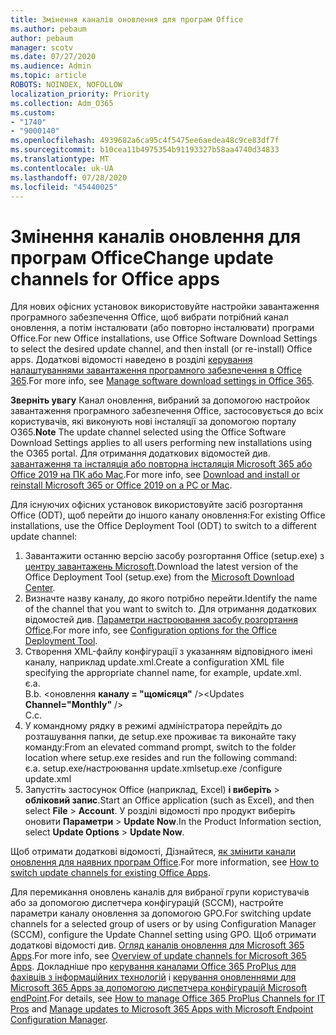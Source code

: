 ```yaml
---
title: Змінення каналів оновлення для програм Office
ms.author: pebaum
author: pebaum
manager: scotv
ms.date: 07/27/2020
ms.audience: Admin
ms.topic: article
ROBOTS: NOINDEX, NOFOLLOW
localization_priority: Priority
ms.collection: Adm_O365
ms.custom:
- "1740"
- "9000140"
ms.openlocfilehash: 4939682a6ca95c4f5475ee6aedea48c9ce83df7f
ms.sourcegitcommit: b10cea11b4975354b91193327b58aa4740d34833
ms.translationtype: MT
ms.contentlocale: uk-UA
ms.lasthandoff: 07/28/2020
ms.locfileid: "45440025"
---
```

# <a name="change-update-channels-for-office-apps"></a><span data-ttu-id="d40c5-102">Змінення каналів оновлення для програм Office</span><span class="sxs-lookup"><span data-stu-id="d40c5-102">Change update channels for Office apps</span></span>

<span data-ttu-id="d40c5-103">Для нових офісних установок використовуйте настройки завантаження програмного забезпечення Office, щоб вибрати потрібний канал оновлення, а потім інсталювати (або повторно інсталювати) програми Office.</span><span class="sxs-lookup"><span data-stu-id="d40c5-103">For new Office installations, use Office Software Download Settings to select the desired update channel, and then install (or re-install) Office apps.</span></span> <span data-ttu-id="d40c5-104">Додаткові відомості наведено в розділі [керування налаштуваннями завантаження програмного забезпечення в Office 365](https://docs.microsoft.com/deployoffice/manage-software-download-settings-office-365).</span><span class="sxs-lookup"><span data-stu-id="d40c5-104">For more info, see [Manage software download settings in Office 365](https://docs.microsoft.com/deployoffice/manage-software-download-settings-office-365).</span></span> 

<span data-ttu-id="d40c5-105">**Зверніть увагу** Канал оновлення, вибраний за допомогою настройок завантаження програмного забезпечення Office, застосовується до всіх користувачів, які виконують нові інсталяції за допомогою порталу O365.</span><span class="sxs-lookup"><span data-stu-id="d40c5-105">**Note** The update channel selected using the Office Software Download Settings applies to all users performing new installations using the O365 portal.</span></span> <span data-ttu-id="d40c5-106">Для отримання додаткових відомостей див. [завантаження та інсталяція або повторна інсталяція Microsoft 365 або Office 2019 на ПК або Mac](https://support.microsoft.com/office/download-and-install-or-reinstall-microsoft-365-or-office-2019-on-a-pc-or-mac-4414eaaf-0478-48be-9c42-23adc4716658).</span><span class="sxs-lookup"><span data-stu-id="d40c5-106">For more info, see [Download and install or reinstall Microsoft 365 or Office 2019 on a PC or Mac](https://support.microsoft.com/office/download-and-install-or-reinstall-microsoft-365-or-office-2019-on-a-pc-or-mac-4414eaaf-0478-48be-9c42-23adc4716658).</span></span>   

<span data-ttu-id="d40c5-107">Для існуючих офісних установок використовуйте засіб розгортання Office (ODT), щоб перейти до іншого каналу оновлення:</span><span class="sxs-lookup"><span data-stu-id="d40c5-107">For existing Office installations, use the Office Deployment Tool (ODT) to switch to a different update channel:</span></span>  

1. <span data-ttu-id="d40c5-108">Завантажити останню версію засобу розгортання Office (setup.exe) з [центру завантажень Microsoft](https://go.microsoft.com/fwlink/p/?LinkID=626065).</span><span class="sxs-lookup"><span data-stu-id="d40c5-108">Download the latest version of the Office Deployment Tool (setup.exe) from the [Microsoft Download Center](https://go.microsoft.com/fwlink/p/?LinkID=626065).</span></span>
2. <span data-ttu-id="d40c5-109">Визначте назву каналу, до якого потрібно перейти.</span><span class="sxs-lookup"><span data-stu-id="d40c5-109">Identify the name of the channel that you want to switch to.</span></span> <span data-ttu-id="d40c5-110">Для отримання додаткових відомостей див. [Параметри настроювання засобу розгортання Office](https://docs.microsoft.com/DeployOffice/configuration-options-for-the-office-2016-deployment-tool#channel-attribute-part-of-add-element).</span><span class="sxs-lookup"><span data-stu-id="d40c5-110">For more info, see [Configuration options for the Office Deployment Tool](https://docs.microsoft.com/DeployOffice/configuration-options-for-the-office-2016-deployment-tool#channel-attribute-part-of-add-element).</span></span>
3. <span data-ttu-id="d40c5-111">Створення XML-файлу конфігурації з указанням відповідного імені каналу, наприклад update.xml.</span><span class="sxs-lookup"><span data-stu-id="d40c5-111">Create a configuration XML file specifying the appropriate channel name, for example, update.xml.</span></span>  
    <span data-ttu-id="d40c5-112">є.</span><span class="sxs-lookup"><span data-stu-id="d40c5-112">a.</span></span> <Configuration>  
    <span data-ttu-id="d40c5-113">B.</span><span class="sxs-lookup"><span data-stu-id="d40c5-113">b.</span></span> <span data-ttu-id="d40c5-114"><оновлення **каналу = "щомісяця"** /></span><span class="sxs-lookup"><span data-stu-id="d40c5-114"><Updates **Channel="Monthly"** /></span></span>  
    <span data-ttu-id="d40c5-115">C.</span><span class="sxs-lookup"><span data-stu-id="d40c5-115">c.</span></span> </Configuration>
4. <span data-ttu-id="d40c5-116">У командному рядку в режимі адміністратора перейдіть до розташування папки, де setup.exe проживає та виконайте таку команду:</span><span class="sxs-lookup"><span data-stu-id="d40c5-116">From an elevated command prompt, switch to the folder location where setup.exe resides and run the following command:</span></span>  
    <span data-ttu-id="d40c5-117">є.</span><span class="sxs-lookup"><span data-stu-id="d40c5-117">a.</span></span> <span data-ttu-id="d40c5-118">setup.exe/настроювання update.xml</span><span class="sxs-lookup"><span data-stu-id="d40c5-118">setup.exe /configure update.xml</span></span>
5. <span data-ttu-id="d40c5-119">Запустіть застосунок Office (наприклад, Excel) **і виберіть**  >  **обліковий запис**.</span><span class="sxs-lookup"><span data-stu-id="d40c5-119">Start an Office application (such as Excel), and then select **File** > **Account**.</span></span> <span data-ttu-id="d40c5-120">У розділі відомості про продукт виберіть оновити **Параметри**  >  **Update Now**.</span><span class="sxs-lookup"><span data-stu-id="d40c5-120">In the Product Information section, select **Update Options** > **Update Now**.</span></span>

<span data-ttu-id="d40c5-121">Щоб отримати додаткові відомості, Дізнайтеся, [як змінити канали оновлення для наявних програм Office](https://support.microsoft.com/help/3185078/how-to-switch-from-semi-annual-channel-to-monthly-channel).</span><span class="sxs-lookup"><span data-stu-id="d40c5-121">For more information, see [How to switch update channels for existing Office Apps](https://support.microsoft.com/help/3185078/how-to-switch-from-semi-annual-channel-to-monthly-channel).</span></span> 

<span data-ttu-id="d40c5-122">Для перемикання оновлень каналів для вибраної групи користувачів або за допомогою диспетчера конфігурацій (SCCM), настройте параметри каналу оновлення за допомогою GPO.</span><span class="sxs-lookup"><span data-stu-id="d40c5-122">For switching update channels for a selected group of users or by using Configuration Manager (SCCM), configure the Update Channel setting using GPO.</span></span> <span data-ttu-id="d40c5-123">Щоб отримати додаткові відомості див. [Огляд каналів оновлення для Microsoft 365 Apps](https://docs.microsoft.com/deployoffice/overview-update-channels#group-policy).</span><span class="sxs-lookup"><span data-stu-id="d40c5-123">For more info, see [Overview of update channels for Microsoft 365 Apps](https://docs.microsoft.com/deployoffice/overview-update-channels#group-policy).</span></span> <span data-ttu-id="d40c5-124">Докладніше про [керування каналами Office 365 ProPlus для фахівців з інформаційних технологій](https://techcommunity.microsoft.com/t5/office-365-blog/how-to-manage-office-365-proplus-channels-for-it-pros/ba-p/795813) і [керування оновленнями для Microsoft 365 Apps за допомогою диспетчера конфігурацій Microsoft endPoint](https://docs.microsoft.com/deployoffice/manage-microsoft-365-apps-updates-configuration-manager).</span><span class="sxs-lookup"><span data-stu-id="d40c5-124">For details, see [How to manage Office 365 ProPlus Channels for IT Pros](https://techcommunity.microsoft.com/t5/office-365-blog/how-to-manage-office-365-proplus-channels-for-it-pros/ba-p/795813) and [Manage updates to Microsoft 365 Apps with Microsoft Endpoint Configuration Manager](https://docs.microsoft.com/deployoffice/manage-microsoft-365-apps-updates-configuration-manager).</span></span>